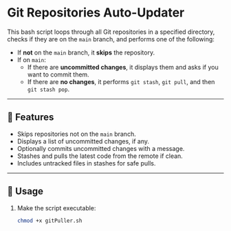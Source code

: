 # Git Repositories Auto-Updater

This bash script loops through all Git repositories in a specified directory, checks if they are on the `main` branch, and performs one of the following:

- If **not** on the `main` branch, it **skips** the repository.
- If on `main`:
  - If there are **uncommitted changes**, it displays them and asks if you want to commit them.
  - If there are **no changes**, it performs `git stash`, `git pull`, and then `git stash pop`.

---

## 📜 Features

- Skips repositories not on the `main` branch.
- Displays a list of uncommitted changes, if any.
- Optionally commits uncommitted changes with a message.
- Stashes and pulls the latest code from the remote if clean.
- Includes untracked files in stashes for safe pulls.

---

## 🚀 Usage

1. Make the script executable:

   ```bash
   chmod +x gitPuller.sh

